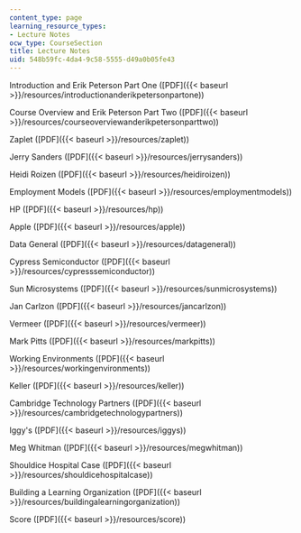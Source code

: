 ```yaml
---
content_type: page
learning_resource_types:
- Lecture Notes
ocw_type: CourseSection
title: Lecture Notes
uid: 548b59fc-4da4-9c58-5555-d49a0b05fe43
---
```


Introduction and Erik Peterson Part One ([PDF]({{< baseurl >}}/resources/introductionanderikpetersonpartone))

Course Overview and Erik Peterson Part Two ([PDF]({{< baseurl >}}/resources/courseoverviewanderikpetersonparttwo))

Zaplet ([PDF]({{< baseurl >}}/resources/zaplet))

Jerry Sanders ([PDF]({{< baseurl >}}/resources/jerrysanders))

Heidi Roizen ([PDF]({{< baseurl >}}/resources/heidiroizen))

Employment Models ([PDF]({{< baseurl >}}/resources/employmentmodels))

HP ([PDF]({{< baseurl >}}/resources/hp))

Apple ([PDF]({{< baseurl >}}/resources/apple))

Data General ([PDF]({{< baseurl >}}/resources/datageneral))

Cypress Semiconductor ([PDF]({{< baseurl >}}/resources/cypresssemiconductor))

Sun Microsystems ([PDF]({{< baseurl >}}/resources/sunmicrosystems))

Jan Carlzon ([PDF]({{< baseurl >}}/resources/jancarlzon))

Vermeer ([PDF]({{< baseurl >}}/resources/vermeer))

Mark Pitts ([PDF]({{< baseurl >}}/resources/markpitts))

Working Environments ([PDF]({{< baseurl >}}/resources/workingenvironments))

Keller ([PDF]({{< baseurl >}}/resources/keller))

Cambridge Technology Partners ([PDF]({{< baseurl >}}/resources/cambridgetechnologypartners))

Iggy's ([PDF]({{< baseurl >}}/resources/iggys))

Meg Whitman ([PDF]({{< baseurl >}}/resources/megwhitman))

Shouldice Hospital Case ([PDF]({{< baseurl >}}/resources/shouldicehospitalcase))

Building a Learning Organization ([PDF]({{< baseurl >}}/resources/buildingalearningorganization))

Score ([PDF]({{< baseurl >}}/resources/score))
